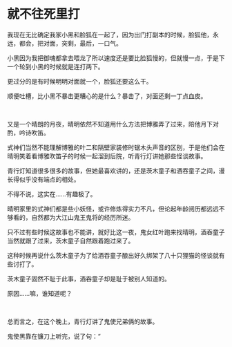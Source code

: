 # 就不往死里打

我现在无比确定我家小黑和脸狐在一起了，因为出门打副本的时候，脸狐他，永远，都会，把对面，突剩，最后，一口气。

小黑因为我把御魂都拿去喂龙了所以速度还是要比脸狐慢的，但就慢一点，于是下一个轮到小黑的时候就是连打两下。

更过分的是有时候明明对面就一个，脸狐还要这么干。

顺便吐槽，比小黑不暴击更糟心的是什么？暴击了，对面还剩一丁点血皮。

<br>

又是一个晴朗的月夜，晴明依然不知道用什么方法把博雅弄了过来，陪他月下对酌，吟诗吹笛。

式神们当然不能理解博雅的叶二和隔壁家装修时锯木头声音的区别，于是他们会在晴明笑着看博雅吹笛子的时候一起溜到后院，听青行灯讲她那些怪谈故事。

青行灯知道很多很多的故事，但她最喜欢讲的，还是茨木童子和酒吞童子之间，漫长得似乎没有端点的相处。

不得不说，这实在……有趣极了。

晴明家里的式神们都是些小妖怪，或许修炼得实力不凡，但论起年龄阅历都远远不够看的，自然都为大江山鬼王鬼将的经历所迷。

只不过有些时候这故事也不能讲，就好比这一夜，鬼女红叶跑来找晴明，酒吞童子当然就跟了过来，茨木童子自然跟着跑过来了。

这种时候再说什么茨木童子为了给酒吞童子酿出好久绑架了八十只狸猫的怪谈就有些讨打了。

茨木童子固然不耻于此事，酒吞童子却是耻于被别人知道的。

原因……嘛，谁知道呢？

<br>

总而言之，在这个晚上，青行灯讲了鬼使兄弟俩的故事。

鬼使黑靠在镰刀上听完，说了句：“

